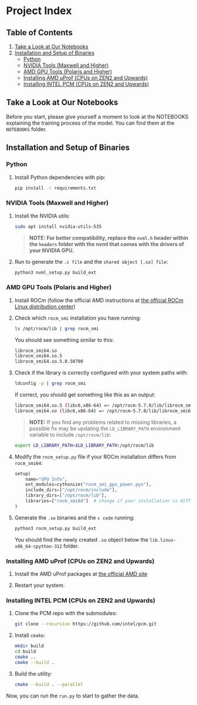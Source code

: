 # Project Index

## Table of Contents

1. [Take a Look at Our Notebooks](#take-a-look-at-our-notebooks)
2. [Installation and Setup of Binaries](#installation-and-setup-of-binaries)
   - [Python](#python)
   - [NVIDIA Tools (Maxwell and Higher)](#nvidia-tools-maxwell-and-higher)
   - [AMD GPU Tools (Polaris and Higher)](#amd-gpu-tools-polaris-and-higher)
   - [Installing AMD uProf (CPUs on ZEN2 and Upwards)](#installing-amd-uprof-cpus-on-zen2-and-upwards)
   - [Installing INTEL PCM (CPUs on ZEN2 and Upwards)](#installing-intel-pcm-cpus-on-zen2-and-upwards)

## Take a Look at Our Notebooks

Before you start, please give yourself a moment to look at the NOTEBOOKS explaining the training process of the model. You can find them at the `NOTEBOOKS` folder.

## Installation and Setup of Binaries

### Python

1. Install Python dependencies with pip:

    ```bash
    pip install -r requirements.txt
    ```

### NVIDIA Tools (Maxwell and Higher)

1. Install the NVIDIA utils:

    ```bash
    sudo apt install nvidia-utils-535
    ```

    > **NOTE: For better compatibility, replace the `nvml.h` header within the `headers` folder with the nvml that comes with the drivers of your NVIDIA GPU.**

2. Run to generate the `.c file` and the `shared object [.so] file`:

    ```bash
    python3 nvml_setup.py build_ext
    ```

### AMD GPU Tools (Polaris and Higher)

1. Install ROCm (follow the official AMD instructions at [the official ROCm Linux distribution center](https://rocm.docs.amd.com/projects/install-on-linux/en/latest/))

2. Check which `rocm_smi` installation you have running:

    ```bash
    ls /opt/rocm/lib | grep rocm_smi
    ```

    You should see something similar to this:

    ```bash
    librocm_smi64.so
    librocm_smi64.so.5
    librocm_smi64.so.5.0.50700
    ```

3. Check if the library is correctly configured with your system paths with:

    ```bash
    ldconfig -p | grep rocm_smi
    ```

    If correct, you should get something like this as an output:

    ```bash
    librocm_smi64.so.5 (libc6,x86-64) => /opt/rocm-5.7.0/lib/librocm_smi64.so.5
    librocm_smi64.so (libc6,x86-64) => /opt/rocm-5.7.0/lib/librocm_smi64.so
    ```

    > **NOTE:** If you find any problems related to missing libraries, a possible fix may be updating the `LD_LIBRARY_PATH` environment variable to include `/opt/rocm/lib`:

    ```bash
    export LD_LIBRARY_PATH=$LD_LIBRARY_PATH:/opt/rocm/lib
    ```

4. Modify the `rocm_setup.py` file if your ROCm installation differs from `rocm_smi64`:

    ```python
    setup(
        name="GPU Info",
        ext_modules=cythonize("rocm_smi_gpu_power.pyx"),
        include_dirs=["/opt/rocm/include"],
        library_dirs=["/opt/rocm/lib"],
        libraries=["rocm_smi64"]  # change if your installation is different 
    )
    ```

5. Generate the `.so` binaries and the `c code` running:

    ```bash
    python3 rocm_setup.py build_ext
    ```

    You should find the newly created `.so` object below the `lib.linux-x86_64-cpython-312` folder.

### Installing AMD uProf (CPUs on ZEN2 and Upwards)

1. Install the AMD uProf packages at [the official AMD site](https://www.amd.com/es/developer/uprof.html)

2. Restart your system.

### Installing INTEL PCM (CPUs on ZEN2 and Upwards)

1. Clone the PCM repo with the submodules:

    ```bash
    git clone --recursive https://github.com/intel/pcm.git
    ```

2. Install `cmake`:

    ```bash
    mkdir build
    cd build
    cmake ..
    cmake --build .
    ```

3. Build the utility:

    ```bash
    cmake --build . --parallel
    ```

Now, you can run the `run.py` to start to gather the data.

